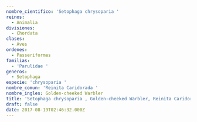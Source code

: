 ```yaml
---
nombre_cientifico: 'Setophaga chrysoparia '
reinos:
  - Animalia
divisiones:
  - Chordata
clases:
  - Aves
ordenes:
  - Passeriformes
familias:
  - 'Parulidae '
generos:
  - Setophaga
especie: 'chrysoparia '
nombre_comun: 'Reinita Caridorada '
nombre_ingles: Golden-cheeked Warbler
title: 'Setophaga chrysoparia , Golden-cheeked Warbler, Reinita Caridorada '
draft: false
date: 2017-08-19T02:46:32.000Z
---
```


